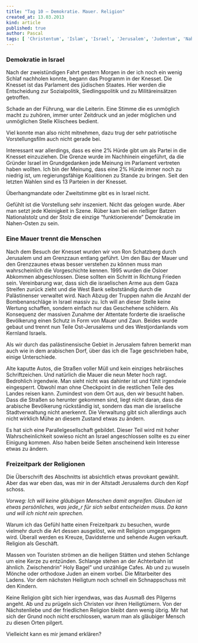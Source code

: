 ```yaml
---
title: "Tag 10 – Demokratie. Mauer. Religion"
created_at: 13.03.2013
kind: article
published: true
author: Pascal
tags: [ 'Christentum', 'Islam', 'Israel', 'Jerusalem', 'Judentum', 'Nahostkonflikt','Palästina', 'Palästinenser', 'Religion' ]
---
```

### Demokratie in Israel
Nach der zweistündigen Fahrt gestern Morgen in der ich noch ein wenig Schlaf nachholen konnte, begann das Programm in der Knesset.
Die Knesset ist das Parlament des jüdischen Staates. Hier werden die Entscheidung zur Sozialpolitik, Siedlingspolitik und zu Militäreinsätzen getroffen.

Schade an der Führung, war die Leiterin. Eine Stimme die es unmöglich macht zu zuhören, immer unter Zeitdruck und an jeder möglichen und unmöglichen Stelle Klischees bedient.

Viel konnte man also nicht mitnehmen, dazu trug der sehr patriotische Vorstellungsfilm auch nicht gerade bei.

<!-- more -->

Interessant war allerdings, dass es eine 2% Hürde gibt um als Partei in die Knesset einzuziehen. Die Grenze wurde im Nachhinein eingeführt, da die Gründer Israel im Grundgedanken jede Meinung im Parlament vertreten haben wollten.
Ich bin der Meinung, dass eine 2% Hürde immer noch zu niedrig ist, um regierungsfähige Koalitionen zu Stande zu bringen. Seit den letzten Wahlen sind es 13 Parteien in der Knesset.

Überhangmandate oder Zweitstimme gibt es in Israel nicht.

Gefühlt ist die Vorstellung sehr inszeniert. Nicht das gelogen wurde. Aber man setzt jede Kleinigkeit in Szene. Rüber kam bei ein rießiger Batzen Nationalstolz und der Stolz die einzige “funktionierende” Demokratie im Nahen-Osten zu sein.

### Eine Mauer trennt die Menschen

Nach dem Besuch der Knesset wurden wir von Ron Schatzberg durch Jerusalem und am Grenzzaun entlang geführt.
Um den Bau der Mauer und den Grenzzaunes etwas besser verstehen zu können muss man wahrscheinlich die Vorgeschichte kennen. 1995 wurden die Osloer Abkommen abgeschlossen. Diese sollten ein Schritt in Richtung Frieden sein. Vereinbarung war, dass sich die israelischen Arme aus dem Gaza Streifen zurück zieht und die West Bank selbstständig durch die Palästinenser verwaltet wird.
Nach Abzug der Truppen nahm die Anzahl der Bombenanschläge in Israel massiv zu. Ich will an dieser Stelle keine Wertung schaffen, sondern einfach nur das Geschehene schildern.
Als Konsequenz der massiven Zunahme der Attentate forderte die israelische Bevölkerung einen Schutz in Form von Mauer und Zaun.
Beides wurde gebaut und trennt nun Teile Ost-Jerusalems und des Westjordanlands vom Kernland Israels.

Als wir durch das palästinensische Gebiet in Jerusalem fahren bemerkt man auch wie in dem arabischen Dorf, über das ich die Tage geschrieben habe, einige Unterschiede.

Alte kaputte Autos, die Straßen voller Müll und kein einziges hebräisches Schriftzeichen. Und natürlich die Mauer die neun Meter hoch ragt. Bedrohlich irgendwie. Man sieht nicht was dahinter ist und fühlt irgendwie eingesperrt. Obwohl man ohne Checkpoint in die restlichen Teile des Landes reisen kann. Zumindest von dem Ort aus, den wir besucht haben.
Dass die Straßen so herunter gekommen sind, liegt nicht daran, dass die arabische Bevölkerung rückständig ist, sondern das man die israelische Stadtverwaltung nicht anerkennt. Die Verwaltung gibt sich allerdings auch nicht wirklich Mühe an diesem Zustand etwas zu ändern.

Es hat sich eine Parallelgesellschaft gebildet. Dieser Teil wird mit hoher Wahrscheinlichkeit sowieso nicht an Israel angeschlossen sollte es zu einer Einigung kommen. Also haben beide Seiten anscheinend kein Interesse etwas zu ändern.

### Freizeitpark der Religionen

Die Überschrift des Abschnitts ist absichtlich etwas provokant gewählt. Aber das war eben das, was mir in der Altstadt Jerusalems durch den Kopf schoss.

*Vorweg:
Ich will keine gläubigen Menschen damit angreifen. Glauben ist etwas persönliches, was jede_r für sich selbst entscheiden muss. Da kann und will ich nicht rein sprechen.*

Warum ich das Gefühl hatte einen Freizeitpark zu besuchen, wurde vielmehr durch die Art dessen ausgelöst, wie mit Religion umgegangem wird. Überall werden es Kreuze, Davidsterne und sehende Augen verkauft. Religion als Geschäft.

Massen von Touristen strömen an die heiligen Stätten und stehen Schlange um eine Kerze zu entzünden. Schlange stehen an der Achterbahn ist ähnlich. Zwischendrin” Holy Bagel” und unzählige Cafes. Ab und zu wuseln Mönche oder orthodoxe Juden an einem vorbei. Die Mitarbeiter des Ladens. Vor dem nächsten Heiligtum noch schnell ein Schnappschuss mit den Kindern.

Keine Religion gibt sich hier irgendwas, was das Ausmaß des Pilgerns angeht. Ab und zu prügeln sich Christen vor ihren Heiligtümern. Von der Nächstenliebe und der friedlichen Religion bleibt dann wenig übrig.
Mir hat sich der Grund noch nicht erschlossen, warum man als gläubiger Mensch zu diesen Orten pilgert.

Vielleicht kann es mir jemand erklären?